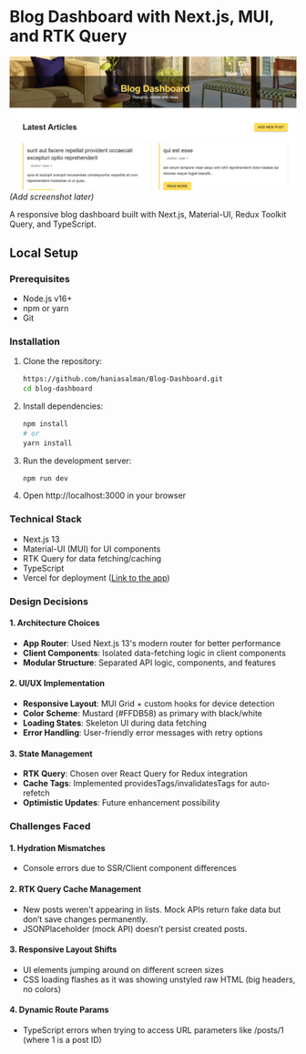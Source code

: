 # Blog Dashboard with Next.js, MUI, and RTK Query

![Blog Dashboard Screenshot](./src/assets/images/git-image.png) *(Add screenshot later)*

A responsive blog dashboard built with Next.js, Material-UI, Redux Toolkit Query, and TypeScript. 

## Local Setup

### Prerequisites
- Node.js v16+
- npm or yarn
- Git

### Installation
1. Clone the repository:
   ```bash
   https://github.com/haniasalman/Blog-Dashboard.git
   cd blog-dashboard
2. Install dependencies:
   ``` bash
   npm install
   # or
   yarn install
3. Run the development server:
   ``` bash
   npm run dev
4. Open http://localhost:3000 in your browser

### Technical Stack
- Next.js 13
- Material-UI (MUI) for UI components
- RTK Query for data fetching/caching
- TypeScript
- Vercel for deployment ([Link to the app](https://blog-dashboard-sage.vercel.app/))


### Design Decisions
#### 1. Architecture Choices
- **App Router**: Used Next.js 13's modern router for better performance
- **Client Components**: Isolated data-fetching logic in client components
- **Modular Structure**: Separated API logic, components, and features

#### 2. UI/UX Implementation
- **Responsive Layout**: MUI Grid + custom hooks for device detection
- **Color Scheme**: Mustard (#FFDB58) as primary with black/white
- **Loading States**: Skeleton UI during data fetching
- **Error Handling**: User-friendly error messages with retry options

#### 3. State Management
- **RTK Query**: Chosen over React Query for Redux integration
- **Cache Tags**: Implemented providesTags/invalidatesTags for auto-refetch
- **Optimistic Updates**: Future enhancement possibility

### Challenges Faced
#### 1. Hydration Mismatches
- Console errors due to SSR/Client component differences  
#### 2. RTK Query Cache Management
- New posts weren't appearing in lists. Mock APIs return fake data but don’t save changes permanently. 
- JSONPlaceholder (mock API) doesn’t persist created posts.
#### 3. Responsive Layout Shifts
- UI elements jumping around on different screen sizes
- CSS loading flashes as it was showing unstyled raw HTML (big headers, no colors)
#### 4. Dynamic Route Params
- TypeScript errors when trying to access URL parameters like /posts/1 (where 1 is a post ID)